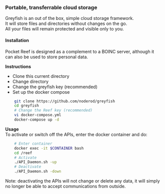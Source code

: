 ### Portable, transferrable cloud storage

Greyfish is an out of the box, simple cloud storage framework.  
It will store files and directories without changes on the go.  
All your files will remain protected and visible only to you. 



#### Installation

Pocket Reef is designed as a complement to a BOINC server, although it can also be used to store personal data.  


**Instructions**  
* Clone this current directory
* Change directory
* Change the greyfish key (recommended)
* Set up the docker compose

```bash
	git clone https://github.com/noderod/greyfish
	cd greyfish
	# Change the Reef key (recommended)
	vi docker-compose.yml
	docker-compose up -d
```

**Usage**  
To activate or switch off the APIs, enter the docker container and do:  

```bash
	# Enter container
	docker exec -it $CONTAINER bash
	cd /reef
	# Activate
	./API_Daemon.sh -up
	# Deactivate
	./API_Daemon.sh -down
```

Note: deactivating the APIs will not change or delete any data, it will simply no longer be able to accept communications from outside.
